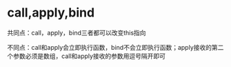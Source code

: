 # call,apply,bind

共同点：call，apply，bind三者都可以改变this指向

不同点：call和apply会立即执行函数，bind不会立即执行函数；apply接收的第二个参数必须是数组，call和apply接收的参数用逗号隔开即可